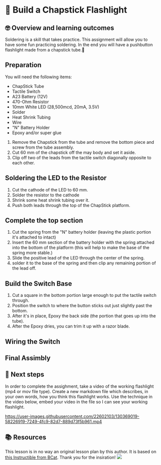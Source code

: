 # :robot: Build a Chapstick Flashlight

## 🤓 Overview and learning outcomes 

Soldering is a skill that takes practice.  This assignment will allow you to have some fun practicing soldering.  In the end you will have a pushbutton flashlight made from a chapstick tube.🚀

## Preparation

You will need the following items:
- ChapStick Tube
- Tactile Switch
- A23 Battery (12V)
- 470-Ohm Resistor
- 10mm White LED (28,500mcd, 20mA, 3.5V)
- Solder
- Heat Shrink Tubing
- Wire
- "N" Battery Holder
- Epoxy and/or super glue

1. Remove the Chapstick from the tube and remove the bottom piece and screw from the tube assembly.
2. Cut 60 mm of the chapstick off the may body and set it aside.
3. Clip off two of the leads from the tactile switch diagonally opposite to each other.

## Soldering the LED to the Resistor
1. Cut the cathode of the LED to 60 mm.
2. Solder the resistor to the cathode 
3. Shrink some heat shrink tubing over it.
4. Push both leads through the top of the ChapStick platform.

## Complete the top section
1. Cut the spring from the "N" battery holder (leaving the plastic portion it's attached to intact)
2. Insert the 60 mm section of the battery holder with the spring attached into the bottom of the platform (this will help to make the base of the spring more stable.) 
3. Slide the positive lead of the LED through the center of the spring. 
4. solder it to the base of the spring and then clip any remaining portion of the lead off.

## Build the Switch Base
1. Cut a square in the bottom portion large enough to put the tactile switch through. 
2. Position the switch to where the button sticks out just slightly past the bottom. 
3. After it's in place, Epoxy the back side (the portion that goes up into the tube). 
4. After the Epoxy dries, you can trim it up with a razor blade.

## Wiring the Switch

## Final Assimbly

## 📝 Next steps
In order to complete the assighment, take a video of the working flashlight (mp4 or mov file type).  Create a new markdown file which describes, in your own words, how you think this flashlight works.  Use the technique in the video below, embed your video in the file so I can see your working flashlight.


https://user-images.githubusercontent.com/22602103/130369019-58226919-7249-4fc9-82d7-889d73f5b961.mp4


## 📚  Resources 
This lesson is in no way an original lesson plan by this author.  It is based on [this Instructible from BCat](https://www.instructables.com/ChapStick-LED-Flashlight/).  Thank you for the insiration!
![](https://mirrors.creativecommons.org/presskit/buttons/80x15/png/by-nc-sa.png)
